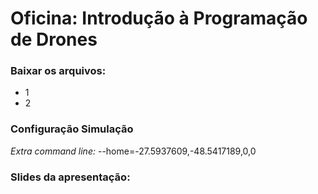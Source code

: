 # Oficina: Introdução à Programação de Drones

### Baixar os arquivos:
- 1
- 2

### Configuração Simulação
*Extra command line:* --home=-27.5937609,-48.5417189,0,0

### Slides da apresentação:
